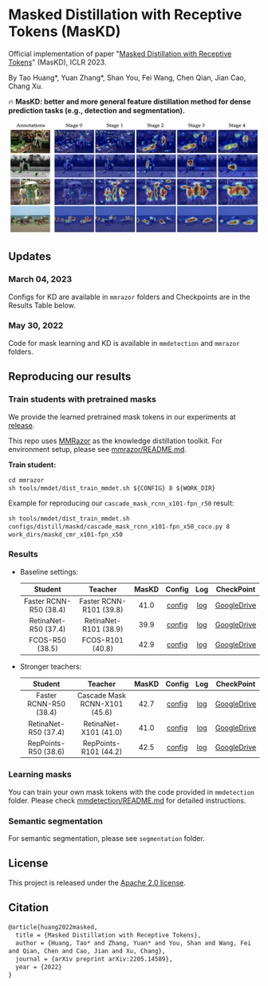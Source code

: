 # Masked Distillation with Receptive Tokens (MasKD)
Official implementation of paper "[Masked Distillation with Receptive Tokens](https://arxiv.org/abs/2205.14589)" (MasKD), ICLR 2023.

By Tao Huang*, Yuan Zhang*, Shan You, Fei Wang, Chen Qian, Jian Cao, Chang Xu.

:fire: **MasKD: better and more general feature distillation method for dense prediction tasks (e.g., detection and segmentation).**

<p align='center'>
<img src='./assests/mask.png' alt='mask' width='1000px'>
</p>

## Updates  
### March 04, 2023  
Configs for KD are available in `mmrazor` folders and Checkpoints are in the Results Table below.
### May 30, 2022  
Code for mask learning and KD is available in `mmdetection` and `mmrazor` folders.

## Reproducing our results

### Train students with pretrained masks  
We provide the learned pretrained mask tokens in our experiments at [release](https://github.com/hunto/MasKD/releases/tag/v0.0.1).

This repo uses [MMRazor](https://github.com/open-mmlab/mmrazor) as the knowledge distillation toolkit. For environment setup, please see [mmrazor/README.md](mmrazor/README.md).

**Train student:**  
```shell
cd mmrazor
sh tools/mmdet/dist_train_mmdet.sh ${CONFIG} 8 ${WORK_DIR}
```

Example for reproducing our `cascade_mask_rcnn_x101-fpn_r50` result:
```shell
sh tools/mmdet/dist_train_mmdet.sh configs/distill/maskd/cascade_mask_rcnn_x101-fpn_x50_coco.py 8 work_dirs/maskd_cmr_x101-fpn_x50
```


### Results  
* Baseline settings:  

    |Student|Teacher|MasKD|Config|Log|CheckPoint|
    |:--:|:--:|:--:|:--:|:--:|:--:|
    |Faster RCNN-R50 (38.4)|Faster RCNN-R101 (39.8)|41.0|[config](mmrazor/configs/distill/maskd/fpn_r101-fpn_r50_coco.py)|[log](https://github.com/Gumpest/MasKD/releases/download/v0.0.3/fpn_r101-fpn_r50_coco.json)|[GoogleDrive](https://drive.google.com/file/d/1FdOOKLGq8q3A4iYF89khyCaXoeHTnORW/view?usp=share_link)|
    |RetinaNet-R50 (37.4)|RetinaNet-R101 (38.9)|39.9|[config](mmrazor/configs/distill/maskd/retinanet_r101-retinanet_r50_coco.py)|[log](https://github.com/Gumpest/MasKD/releases/download/v0.0.3/retinanet_r101-retinanet_r50_coco.json)|[GoogleDrive](https://drive.google.com/file/d/15U2PSfUFOZVPFL3GCEpoeJ-zEfZTAgqg/view?usp=share_link)|
    |FCOS-R50 (38.5)|FCOS-R101 (40.8)|42.9|[config](mmrazor/configs/distill/maskd/fcos_r101-fcos_r50_coco.py)|[log](https://github.com/Gumpest/MasKD/releases/download/v0.0.3/fcos_r101-fcos_r50_coco.json)|[GoogleDrive](https://drive.google.com/file/d/1K-mqpWG-axIKzHX5kI79kEnJtClc-feh/view?usp=share_link)|

* Stronger teachers:

    |Student|Teacher|MasKD|Config|Log|CheckPoint|
    |:--:|:--:|:--:|:--:|:--:|:--:|
    |Faster RCNN-R50 (38.4)|Cascade Mask RCNN-X101 (45.6)|42.7|[config](mmrazor/configs/distill/maskd/cascade_mask_rcnn_x101-fpn_x50_coco.py)|[log](https://github.com/Gumpest/MasKD/releases/download/v0.0.3/cascade_mask_rcnn_x101-fpn_r50_coco.json)|[GoogleDrive](https://drive.google.com/file/d/1EXC9cGwDZ9UuaDaAsngwJHWPoQ8A49HO/view?usp=share_link)|
    |RetinaNet-R50 (37.4)|RetinaNet-X101 (41.0)|41.0|[config](mmrazor/configs/distill/maskd/retinanet_x101-retinanet_r50_coco.py)|[log](https://github.com/Gumpest/MasKD/releases/download/v0.0.3/retinanet_x101-retinanet_r50_coco.json)|[GoogleDrive](https://drive.google.com/file/d/1bioVmJpTuEvInpKHaGUvwWDxSop3eQ9I/view?usp=share_link)|
    |RepPoints-R50 (38.6)|RepPoints-R101 (44.2)|42.5|[config](mmrazor/configs/distill/maskd/reppoints_x101-reppoints-r50_coco.py)|[log](https://github.com/Gumpest/MasKD/releases/download/v0.0.3/reppoints_x101-reppoints-r50_coco.json)|[GoogleDrive](https://drive.google.com/file/d/1QDkE4_tlWq2Cw2F3aUtqCTm4sMkIxw2H/view?usp=sharing)|
### Learning masks  
You can train your own mask tokens with the code provided in `mmdetection` folder. Please check [mmdetection/README.md](mmdetection/README.md) for detailed instructions.

### Semantic segmentation  
For semantic segmentation, please see `segmentation` folder.

## License  
This project is released under the [Apache 2.0 license](LICENSE).

## Citation  
```
@article{huang2022masked,
  title = {Masked Distillation with Receptive Tokens},
  author = {Huang, Tao* and Zhang, Yuan* and You, Shan and Wang, Fei and Qian, Chen and Cao, Jian and Xu, Chang},
  journal = {arXiv preprint arXiv:2205.14589},
  year = {2022}
}
```